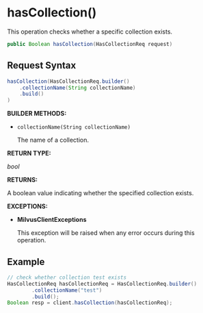 # hasCollection()

This operation checks whether a specific collection exists.

```java
public Boolean hasCollection(HasCollectionReq request)
```

## Request Syntax

```java
hasCollection(HasCollectionReq.builder()
    .collectionName(String collectionName)
    .build()
)
```

**BUILDER METHODS:**

- `collectionName(String collectionName)`

    The name of a collection.

**RETURN TYPE:**

*bool*

**RETURNS:**

A boolean value indicating whether the specified collection exists.

**EXCEPTIONS:**

- **MilvusClientExceptions**

    This exception will be raised when any error occurs during this operation.

## Example

```java
// check whether collection test exists
HasCollectionReq hasCollectionReq = HasCollectionReq.builder()
        .collectionName("test")
        .build();
Boolean resp = client.hasCollection(hasCollectionReq);
```

